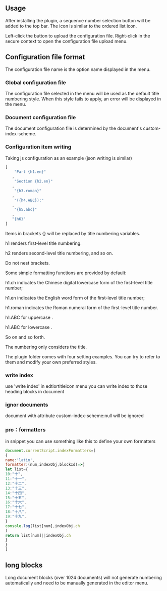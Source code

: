 ## Usage

After installing the plugin, a sequence number selection button will be added to the top bar. The icon is similar to the ordered list icon.

Left-click the button to upload the configuration file. Right-click in the secure context to open the configuration file upload menu.

## Configuration file format

The configuration file name is the option name displayed in the menu.

### Global configuration file

The configuration file selected in the menu will be used as the default title numbering style.
When this style fails to apply, an error will be displayed in the menu.

### Document configuration file

The document configuration file is determined by the document's custom-index-scheme.

### Configuration item writing

Taking js configuration as an example (json writing is similar)
```js
[ 
    "Part {h1.en}" 
   , 
    "Section {h2.en}"  
   , 
    "{h3.roman}"
   ,
    "({h4.ABC}):"  
   , 
    "{h5.abc}" 
   ,
   "{h6}"  
]
```

Items in brackets {} will be replaced by title numbering variables.

h1 renders first-level title numbering.

h2 renders second-level title numbering, and so on.

Do not nest brackets.

Some simple formatting functions are provided by default:

h1.ch indicates the Chinese digital lowercase form of the first-level title number;

h1.en indicates the English word form of the first-level title number; 

h1.roman indicates the Roman numeral form of the first-level title number.

h1.ABC for uppercase .

h1.ABC for lowercase .

So on and so forth. 

The numbering only considers the title.

The plugin folder comes with four setting examples. You can try to refer to them and modify your own preferred styles.

### write index

use 'write index' in edtiortitleicon menu you can write index to those heading blocks in document
### ignor documents

document with attribute custom-index-scheme:null  will be ignored

### pro：formatters

in snippet you can use something like this to define your own formatters

```javascript
document.currentScript.indexFormatters=[
{
name:'latin',
formatter:(num,indexObj,blockId)=>{
let list={
10:"十",
11:"十一",
12:"十二",
13:"十三",
14:"十四",
15:"十五",
16:"十六",
17:"十七",
18:"十八",
19:"十九",
}
console.log(list[num],indexObj.ch
)
return list[num]||indexObj.ch
}
}
]
```




## long blocks

Long document blocks (over 1024 documents) will not generate numbering automatically and need to be manually generated in the editor menu.